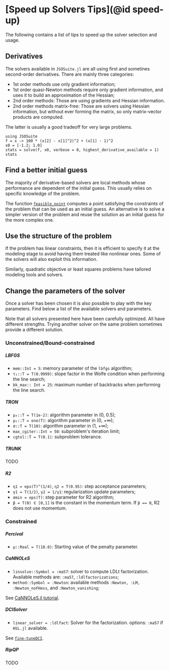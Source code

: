 # [Speed up Solvers Tips](@id speed-up)

The following contains a list of tips to speed up the solver selection and usage.

## Derivatives

The solvers available in `JSOSuite.jl` are all using first and sometines second-order derivatives. There are mainly three categories:
- 1st order methods use only gradient information;
- 1st order quasi-Newton methods require only gradient information, and uses it to build an approximation of the Hessian;
- 2nd order methods: Those are using gradients and Hessian information.
- 2nd order methods matrix-free: Those are solvers using Hessian information, but without ever forming the matrix, so only matrix-vector products are computed.

The latter is usually a good tradeoff for very large problems.

```@example
using JSOSuite
f = x -> 100 * (x[2] - x[1]^2)^2 + (x[1] - 1)^2
x0 = [-1.2; 1.0]
stats = solve(f, x0, verbose = 0, highest_derivative_available = 1)
stats
```

## Find a better initial guess

The majority of derivative-based solvers are local methods whose performance are dependent of the initial guess. 
This usually relies on specific knowledge of the problem.

The function [`feasible_point`](@ref) computes a point satisfying the constraints of the problem that can be used as an initial guess. 
An alternative is to solve a simpler version of the problem and reuse the solution as an initial guess for the more complex one.

## Use the structure of the problem

If the problem has linear constraints, then it is efficient to specify it at the modeling stage to avoid having them treated like nonlinear ones.
Some of the solvers will also exploit this information.

Similarly, quadratic objective or least squares problems have tailored modeling tools and solvers.

## Change the parameters of the solver

Once a solver has been chosen it is also possible to play with the key parameters. Find below a list of the available solvers and parameters.

Note that all solvers presented here have been carefully optimized. All have different strengths. Trying another solver on the same problem sometimes provide a different solution.

### Unconstrained/Bound-constrained

##### LBFGS

- `mem::Int = 5`: memory parameter of the `lbfgs` algorithm;
- `τ₁::T = T(0.9999)`: slope factor in the Wolfe condition when performing the line search;
- `bk_max:: Int = 25`: maximum number of backtracks when performing the line search.

##### TRON

- `μ₀::T = T(1e-2)`: algorithm parameter in (0, 0.5);
- `μ₁::T = one(T)`: algorithm parameter in (0, +∞);
- `σ::T = T(10)`: algorithm parameter in (1, +∞);
- `max_cgiter::Int = 50`: subproblem's iteration limit;
- `cgtol::T = T(0.1)`: subproblem tolerance.

##### TRUNK

TODO

##### R2

- `η1 = eps(T)^(1/4)`, `η2 = T(0.95)`: step acceptance parameters;
- `γ1 = T(1/2)`, `γ2 = 1/γ1`: regularization update parameters;
- `σmin = eps(T)`: step parameter for R2 algorithm;
- `β = T(0) ∈ [0,1]` is the constant in the momentum term. If `β == 0`, R2 does not use momentum.

### Constrained

##### Percival

- `μ::Real = T(10.0)`: Starting value of the penalty parameter.

##### CaNNOLeS

- `linsolve::Symbol = :ma57`: solver to compute LDLt factorization. Available methods are: `:ma57`, `:ldlfactorizations`;
- `method::Symbol = :Newton`: available methods `:Newton, :LM, :Newton_noFHess`, and `:Newton_vanishing`;

See [CaNNOLeS.jl tutorial](https://juliasmoothoptimizers.github.io/CaNNOLeS.jl/dev/tutorial/).

##### DCISolver

- `linear_solver = :ldlfact`: Solver for the factorization. options: `:ma57` if `HSL.jl` available.

See [`fine-tuneDCI`](https://juliasmoothoptimizers.github.io/DCISolver.jl/dev/fine-tuneDCI/).

##### RipQP

TODO
